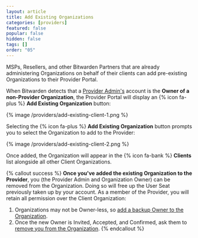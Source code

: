```yaml
---
layout: article
title: Add Existing Organizations
categories: [providers]
featured: false
popular: false
hidden: false
tags: []
order: "05"
---
```


MSPs, Resellers, and other Bitwarden Partners that are already administering Organizations on behalf of their clients can add pre-existing Organizations to their Provider Portal.

When Bitwarden detects that a [Provider Admin's]({{site.baseurl}}/provider-users/#provider-user-types) account is the **Owner of a non-Provider Organization**, the Provider Portal will display an {% icon fa-plus %} **Add Existing Organization** button:

{% image /providers/add-existing-client-1.png %}

Selecting the {% icon fa-plus %} **Add Existing Organization** button prompts you to select the Organization to add to the Provider:

{% image /providers/add-existing-client-2.png %}

Once added, the Organization will appear in the {% icon fa-bank %} **Clients** list alongside all other Client Organizations.

{% callout success %}
**Once you've added the existing Organization to the Provider**, you (the Provider Admin and Organization Owner) can be removed from the Organization. Doing so will free up the User Seat previously taken up by your account. As a member of the Provider, you will retain all permission over the Client Organization:

1. Organizations may not be Owner-less, so [add a backup Owner to the Organization]({{site.baseurl}}/managing-users/#invite).
2. Once the new Owner is Invited, Accepted, and Confirmed, ask them to [remove you from the Organization]({{site.baseurl}}/managing-users/#offboard-users).
{% endcallout %}
